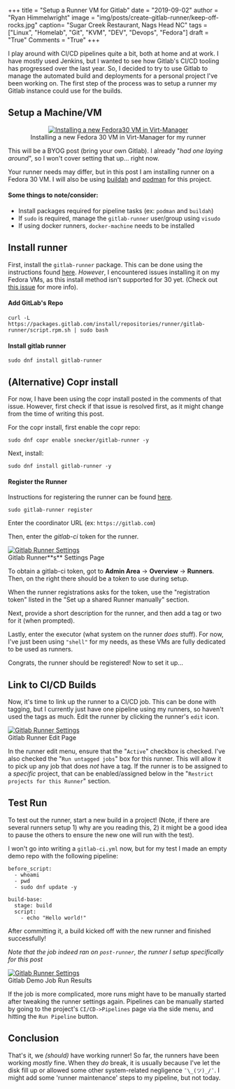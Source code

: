 +++
title  = "Setup a Runner VM for Gitlab"
date   = "2019-09-02"
author = "Ryan Himmelwright"
image  = "img/posts/create-gitlab-runner/keep-off-rocks.jpg"
caption= "Sugar Creek Restaurant, Nags Head NC"
tags   = ["Linux", "Homelab", "Git", "KVM", "DEV", "Devops", "Fedora"]
draft  = "True"
Comments = "True"
+++

I play around with CI/CD pipelines quite a bit, both at home and at work. I have
mostly used Jenkins, but I wanted to see how Gitlab's CI/CD tooling has
progressed over the last year. So, I decided to try to use Gitlab to manage the
automated build and deployments for a personal project I've been working on.
The first step of the process was to setup a runner my Gitlab instance could
use for the builds.

<!--more-->


## Setup a Machine/VM

<center>
<a href="/img/posts/create-gitlab-runner/fedora-vm-install.png">
<img alt="Installing a new Fedora30 VM in Virt-Manager" src="/img/posts/create-gitlab-runner/fedora-vm-install.png" style="max-width: 100%;"/></a>
<div class="caption">Installing a new Fedora 30 VM in Virt-Manager for my runner</div>
</center>

This will be a BYOG post (bring your own Gitlab). I already
"*had one laying around*", so I won't cover setting that up...  right now.

Your runner needs may differ, but in this post I am installing runner on a
Fedora 30 VM. I will also be using [buildah](https://buildah.io/) and
[podman](https://podman.io/) for this project.

#### Some things to note/consider:

- Install packages required for pipeline tasks (ex: `podman` and `buildah`)
- If `sudo` is required, manage the `gitlab-runner` user/group using `visudo`
- If using docker runners, `docker-machine` needs to be installed

## Install runner
First, install the `gitlab-runner` package. This can be done using the
instructions found
[here](https://docs.gitlab.com/runner/install/linux-repository.html).
*However*, I encountered issues installing it on my Fedora VMs, as this install
method isn't supported for 30 yet.  (Check out [this
issue](https://gitlab.com/gitlab-org/gitlab-runner/issues/4401) for more info).

#### Add GitLab's Repo

```
curl -L https://packages.gitlab.com/install/repositories/runner/gitlab-runner/script.rpm.sh | sudo bash
```

#### Install gitlab runner
```
sudo dnf install gitlab-runner
```

## (Alternative) Copr install

For now, I have been using the copr install posted in the comments
of that issue. However, first check if that issue is resolved first, as it
might change from the time of writing this post.

For the copr install, first enable the copr repo:

```
sudo dnf copr enable snecker/gitlab-runner -y
```

Next, install:

```
sudo dnf install gitlab-runner -y
```

#### Register the Runner

Instructions for registering the runner can be found
[here](https://docs.gitlab.com/runner/register/index.html).

```
sudo gitlab-runner register
```

Enter the coordinator URL (ex: `https://gitlab.com`)

Then, enter the *gitlab-ci* token for the runner.

<a href="/img/posts/create-gitlab-runner/gitlab-runner-settings.png">
<img alt="Gitlab Runner Settings" src="/img/posts/create-gitlab-runner/gitlab-runner-settings.png" style="max-width: 100%;"/></a>
<div class="caption">Gitlab Runner**s** Settings Page</div>

To obtain a gitlab-ci token, got to **Admin Area** -> **Overview** ->
**Runners**. Then, on the right there should be a token to use during setup.

When the runner registrations asks for the token, use the "registration token"
listed in the "Set up a shared Runner manually" section.

Next, provide a short description for the runner, and then add a tag or two
for it (when prompted).

Lastly, enter the executor (what system on the runner *does* stuff). For now,
I've just been using `"shell"` for my needs, as these VMs are fully dedicated
to be used as runners.

Congrats, the runner should be registered! Now to set it up...

## Link to CI/CD Builds

Now, it's time to link up the runner to a CI/CD job. This can be done with
tagging, but I currently just have one pipeline using my runners, so haven't
used the tags as much. Edit the runner by clicking the runner's `edit` icon.

<a href="/img/posts/create-gitlab-runner/runner-edit.png">
<img alt="Gitlab Runner Settings" src="/img/posts/create-gitlab-runner/runner-edit.png" style="max-width: 100%;"/></a>
<div class="caption">Gitlab Runner Edit Page</div>

In the runner edit menu, ensure that the "`Active`" checkbox is checked. I've
also checked the "`Run untagged jobs`" box for this runner. This will allow it
to pick up any job that does *not* have a tag. If the runner is to be assigned
to a *specific* project, that can be enabled/assigned below in the "`Restrict
projects for this Runner`" section.

## Test Run

To test out the runner, start a new build in a project! (Note, if there are
several runners setup 1) why are you reading this, 2) it might be a good idea
to pause the others to ensure the new one will run with the test).

I won't go into writing a `gitlab-ci.yml` now, but for my test I made an empty
demo repo with the following pipeline:

```
before_script:
  - whoami
  - pwd
  - sudo dnf update -y

build-base:
  stage: build
  script:
    - echo "Hello world!"
```

After committing it, a build kicked off with the new runner and finished
successfully!

*Note that the job indeed ran on `post-runner`, the runner I setup
specifically for this post*

<a href="/img/posts/create-gitlab-runner/pipeline-run.png">
<img alt="Gitlab Runner Settings" src="/img/posts/create-gitlab-runner/pipeline-run.png" style="max-width: 100%;"/></a>
<div class="caption">Gitlab Demo Job Run Results</div>

If the job is more complicated, more runs might have to be manually started
after tweaking the runner settings again. Pipelines can be manually started by
going to the project's `CI/CD->Pipelines` page via the side menu, and hitting
the `Run Pipeline` button.

## Conclusion

That's it, we *(should)* have working runner! So far, the runners have been
working *mostly* fine. When they *do* break, it is usually because I've let the disk fill
up or allowed some other system-related negligence `¯\_(ツ)_/¯`. I might add
some 'runner maintenance' steps to my pipeline, but not today.
